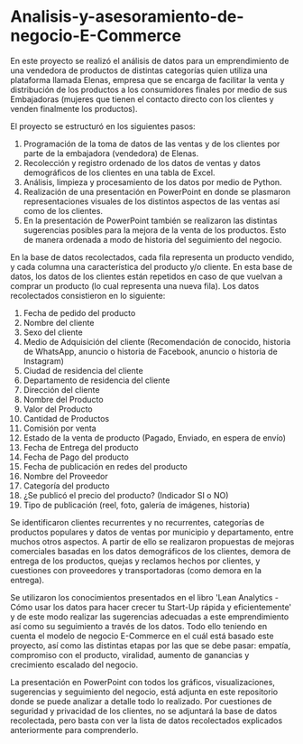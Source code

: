 # Analisis-y-asesoramiento-de-negocio-E-Commerce

En este proyecto se realizó el análisis de datos para un emprendimiento de una vendedora de productos de distintas categorías quien utiliza una plataforma llamada Elenas, empresa que se encarga de facilitar la venta y distribución de los productos a los consumidores finales por medio de sus Embajadoras (mujeres que tienen el contacto directo con los clientes y venden finalmente los productos). 

El proyecto se estructuró en los siguientes pasos:

1. Programación de la toma de datos de las ventas y de los clientes por parte de la embajadora (vendedora) de Elenas. 
2. Recolección y registro ordenado de los datos de ventas y datos demográficos de los clientes en una tabla de Excel.
3. Análisis, limpieza y procesamiento de los datos por medio de Python.
4. Realización de una presentación en PowerPoint en donde se plasmaron representaciones visuales de los distintos aspectos de las ventas así como de los clientes.
5. En la presentación de PowerPoint también se realizaron las distintas sugerencias posibles para la mejora de la venta de los productos. Esto de manera ordenada a modo de historia del seguimiento del negocio.

En la base de datos recolectados, cada fila representa un producto vendido, y cada columna una característica del producto y/o cliente. En esta base de datos, los datos de los clientes están repetidos en caso de que vuelvan a comprar un producto (lo cual representa una nueva fila). Los datos recolectados consistieron en lo siguiente:

1. Fecha de pedido del producto
2. Nombre del cliente
3. Sexo del cliente
4. Medio de Adquisición del cliente (Recomendación de conocido, historia de WhatsApp, anuncio o historia de Facebook, anuncio o historia de Instagram)
5. Ciudad de residencia del cliente
6. Departamento de residencia del cliente
7. Dirección del cliente
8. Nombre del Producto
9. Valor del Producto
10. Cantidad de Productos
11. Comisión por venta
12. Estado de la venta de producto (Pagado, Enviado, en espera de envío)
13. Fecha de Entrega del producto
14. Fecha de Pago del producto
15. Fecha de publicación en redes del producto
16. Nombre del Proveedor
17. Categoría del producto
18. ¿Se publicó el precio del producto? (Indicador SI o NO)
19. Tipo de publicación (reel, foto, galería de imágenes, historia)

Se identificaron clientes recurrentes y no recurrentes, categorías de productos populares y datos de ventas por municipio y departamento, entre muchos otros aspectos. A partir de ello se realizaron propuestas de mejoras comerciales basadas en los datos demográficos de los clientes, demora de entrega de los productos, quejas y reclamos hechos por clientes, y cuestiones con proveedores y transportadoras (como demora en la entrega).

Se utilizaron los conocimientos presentados en el libro 'Lean Analytics - Cómo usar los datos para hacer crecer tu Start-Up rápida y eficientemente' y de este modo realizar las sugerencias adecuadas a este emprendimiento así como su seguimiento a través de los datos. Todo ello teniendo en cuenta el modelo de negocio E-Commerce en el cuál está basado este proyecto, así como las distintas etapas por las que se debe pasar: empatía, compromiso con el producto, viralidad, aumento de ganancias y crecimiento escalado del negocio. 

La presentación en PowerPoint con todos los gráficos, visualizaciones, sugerencias y seguimiento del negocio, está adjunta en este repositorio donde se puede analizar a detalle todo lo realizado. Por cuestiones de seguridad y privacidad de los clientes, no se adjuntará la base de datos recolectada, pero basta con ver la lista de datos recolectados explicados anteriormente para comprenderlo. 
